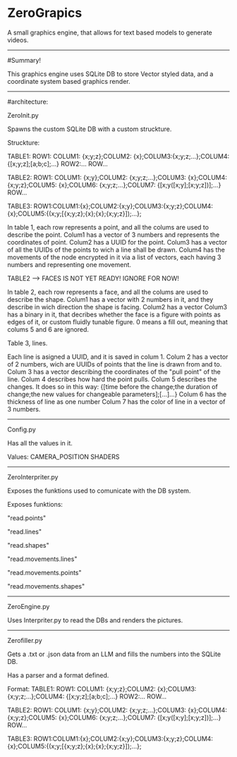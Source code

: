 # ZeroGrapics
A small graphics engine, that allows for text based models to generate videos.

---

#Summary!

This graphics engine uses SQLite DB to store Vector styled data, and a coordinate system based graphics render.

---

#architecture:

ZeroInit.py

Spawns the custom SQLite DB with a custom struckture.

Struckture:

TABLE1:
ROW1: COLUM1: {x;y;z};COLUM2: {x};COLUM3:{x;y;z;...};COLUM4: {[x;y;z];[a;b;c];...}
ROW2:...
ROW...

TABLE2:
ROW1: COLUM1: {x;y};COLUM2: {x;y;z;...};COLUM3: {x};COLUM4: {x;y;z};COLUM5: {x};COLUM6: {x;y;z;...};COLUM7: {[x;y([x;y];[x;y;z])];...}
ROW...

TABLE3:
ROW1:COLUM1:{x};COLUM2:{x;y};COLUM3:{x;y;z};COLUM4:{x};COLUM5:{(x;y;[{x;y;z};{x};{x};{x;y;z}]);...};


In table 1, each row represents a point, and all the colums are used to describe the point. 
Colum1 has a vector of 3 numbers and represents the coordinates of point.
Colum2 has a UUID for the point.
Colum3 has a vector of all the UUIDs of the points to wich a line shall be drawn.
Colum4 has the movements of the node encrypted in it via a list of vectors, each having 3 numbers and representing one movement.


TABLE2 --> FACES IS NOT YET READY! IGNORE FOR NOW!

In table 2, each row represents a face, and all the colums are used to describe the shape.
Colum1 has a vector with 2 numbers in it, and they describe in wich direction the shape is facing.
Colum2 has a vector 
Colum3 has a binary in it, that decribes whether the face is a figure with points as edges of it, or custom fluidly tunable figure. 0 means a fill out, meaning that colums 5 and 6 are ignored.



Table 3, lines.

Each line is asigned a UUID, and it is saved in colum 1. 
Colum 2 has a vector of 2 numbers, wich are UUIDs of points that the line is drawn from and to.
Colum 3 has a vector describing the coordinates of the "pull point" of the line.
Colum 4 describes how hard the point pulls.
Colum 5 describes the changes. It does so in this way: {[time before the change;the duration of change;the new values for changeable parameters];[...]...}
Colum 6 has the thickness of line as one number
Colum 7 has the color of line in a vector of 3 numbers.



---

Config.py

Has all the values in it.

Values:
CAMERA_POSITION
SHADERS


---

ZeroInterpriter.py

Exposes the funktions used to comunicate with the DB system.

Exposes funktions:

"read.points"

"read.lines"

"read.shapes"

"read.movements.lines"

"read.movements.points"

"read.movements.shapes"

---

ZeroEngine.py

Uses Interpriter.py to read the DBs and renders the pictures.

---

Zerofiller.py

Gets a .txt or .json data from an LLM and fills the numbers into the SQLite DB.

Has a parser and a format defined.

Format:
TABLE1:
ROW1: COLUM1: {x;y;z};COLUM2: {x};COLUM3:{x;y;z;...};COLUM4: {[x;y;z];[a;b;c];...}
ROW2:...
ROW...

TABLE2:
ROW1: COLUM1: {x;y};COLUM2: {x;y;z;...};COLUM3: {x};COLUM4: {x;y;z};COLUM5: {x};COLUM6: {x;y;z;...};COLUM7: {[x;y([x;y];[x;y;z])];...}
ROW...

TABLE3:
ROW1:COLUM1:{x};COLUM2:{x;y};COLUM3:{x;y;z};COLUM4:{x};COLUM5:{(x;y;[{x;y;z};{x};{x};{x;y;z}]);...};